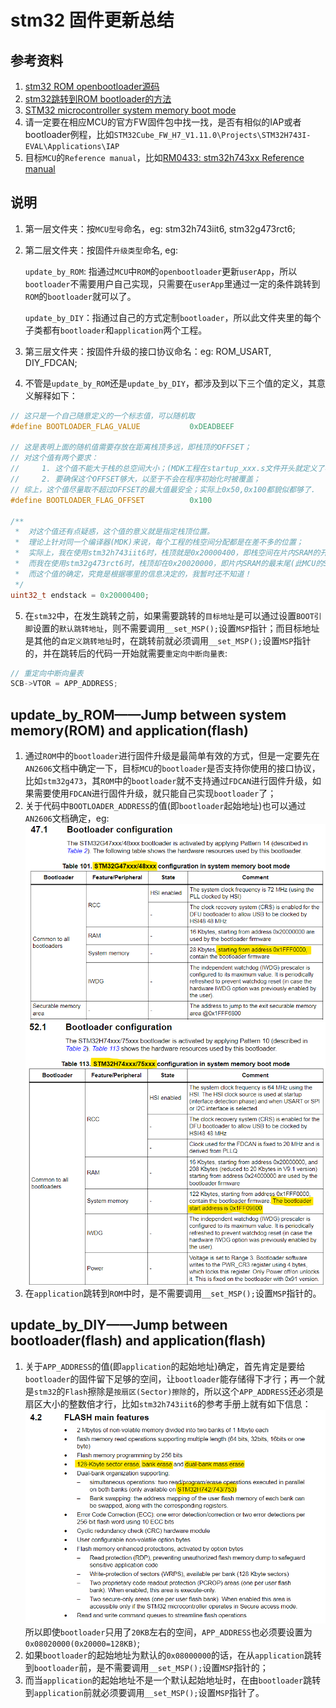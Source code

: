 # stm32 固件更新总结
## 参考资料
1. [stm32 ROM openbootloader源码](https://github.com/STMicroelectronics/stm32-mw-openbl)
2. [stm32跳转到ROM bootloader的方法](https://stm32world.com/wiki/STM32_Jump_to_System_Memory_Bootloader)
3. [STM32 microcontroller system memory boot mode](https://www.st.com/resource/en/application_note/an2606-stm32-microcontroller-system-memory-boot-mode-stmicroelectronics.pdf)
4. 请一定要在相应MCU的官方FW固件包中找一找，是否有相似的IAP或者bootloader例程，比如`STM32Cube_FW_H7_V1.11.0\Projects\STM32H743I-EVAL\Applications\IAP`
5. 目标`MCU`的`Reference manual`，比如[RM0433: stm32h743xx Reference manual](https://www.st.com/resource/en/reference_manual/dm00314099-stm32h742-stm32h743-753-and-stm32h750-value-line-advanced-arm-based-32-bit-mcus-stmicroelectronics.pdf)

## 说明
1. 第一层文件夹：按`MCU型号`命名，eg: stm32h743iit6, stm32g473rct6;
2. 第二层文件夹：按固件`升级类型`命名, eg:

    `update_by_ROM`: 指通过`MCU`中`ROM`的`openbootloader`更新`userApp`，所以`bootloader`不需要用户自己实现，只需要在`userApp`里通过一定的条件跳转到`ROM`的`bootloader`就可以了。
    
    `update_by_DIY`：指通过自己的方式定制`bootloader`，所以此文件夹里的每个子类都有`bootloader`和`application`两个工程。
3. 第三层文件夹：按固件升级的接口协议命名：eg: ROM_USART, DIY_FDCAN;
4. 不管是`update_by_ROM`还是`update_by_DIY`，都涉及到以下三个值的定义，其意义解释如下：
```c
// 这只是一个自己随意定义的一个标志值，可以随机取
#define BOOTLOADER_FLAG_VALUE 			0xDEADBEEF

// 这是表明上面的随机值需要存放在距离栈顶多远，即栈顶的OFFSET；
// 对这个值有两个要求：
//     1. 这个值不能大于栈的总空间大小；(MDK工程在startup_xxx.s文件开头就定义了栈空间)
//     2. 要确保这个OFFSET够大，以至于不会在程序初始化时被覆盖；
// 综上，这个值尽量取不超过OFFSET的最大值最安全；实际上0x50,0x100都貌似都够了.
#define BOOTLOADER_FLAG_OFFSET 			0x100

/**
 *  对这个值还有点疑惑，这个值的意义就是指定栈顶位置。
 *  理论上针对同一个编译器(MDK)来说，每个工程的栈空间分配都是在差不多的位置；
 *  实际上，我在使用stm32h743iit6时，栈顶就是0x20000400，即栈空间在片内SRAM的开头(栈空间为0x400 Bytes)
 *  而我在使用stm32g473rct6时，栈顶却在0x20020000，即片内SRAM的最末尾(此MCU的SRAM为0x20000=128KB)；
 *  而这个值的确定，究竟是根据哪里的信息决定的，我暂时还不知道！
 */
uint32_t endstack = 0x20000400;
```
5. 在`stm32`中，在发生跳转之前，如果需要跳转的`目标地址`是可以通过设置`BOOT引脚`设置的`默认跳转地址`，则不需要调用`__set_MSP();`设置`MSP`指针；而目标地址是其他的`自定义跳转地址`时，在跳转前就必须调用`__set_MSP();`设置`MSP`指针的，并在跳转后的代码一开始就需要`重定向中断向量表`:
```c
// 重定向中断向量表
SCB->VTOR = APP_ADDRESS;
```

## update_by_ROM——Jump between system memory(ROM) and application(flash)
1. 通过`ROM`中的`bootloader`进行固件升级是最简单有效的方式，但是一定要先在`AN2606`文档中确定一下，目标`MCU`的`bootloader`是否支持你使用的接口协议，比如`stm32g473`，其`ROM`中的`bootloader`就不支持通过`FDCAN`进行固件升级，如果需要使用`FDCAN`进行固件升级，就只能自己实现`bootloader`了；
2. 关于代码中`BOOTLOADER_ADDRESS`的值(即`bootloader`起始地址)也可以通过`AN2606`文档确定，eg:
![stm32g47xx bootloader address](./img/stm32g47xx%20bootloader%20address.png)
![stm32h74xx bootloader address](./img/stm32h74xx%20bootloader%20address.png)
3. 在`application`跳转到`ROM`中时，是不需要调用`__set_MSP();`设置`MSP`指针的。

## update_by_DIY——Jump between bootloader(flash) and application(flash)
1. 关于`APP_ADDRESS`的值(即`application`的起始地址)确定，首先肯定是要给`bootloader`的固件留下足够的空间，让`bootloader`能存储得下才行；再一个就是`stm32`的`Flash`擦除是`按扇区(Sector)擦除`的，所以这个`APP_ADDRESS`还必须是扇区大小的整数倍才行，比如`stm32h743iit6`的参考手册上就有如下信息：
![RM0433.Rev8 148/3353](./img/RM0433.Rev8%20148-3353.png)
所以即使`bootloader`只用了`20KB`左右的空间，`APP_ADDRESS`也必须要设置为`0x08020000(0x20000=128KB)`;
2. 如果`bootloader`的起始地址为默认的`0x08000000`的话，在从`application`跳转到`bootloader`前，是不需要调用`__set_MSP();`设置`MSP`指针的；
3. 而当`application`的起始地址不是一个默认起始地址时，在由`bootloader`跳转到`application`前就必须要调用`__set_MSP();`设置`MSP`指针了。



